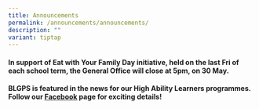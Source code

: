 ```yaml
---
title: Announcements
permalink: /announcements/announcements/
description: ""
variant: tiptap
---
```

<h4>In support of Eat with Your Family Day initiative, held on the last Fri of each school term, the General Office will close at 5pm, on 30 May.</h4>
<p></p>
<p></p>
<h4>BLGPS is featured in the news for our High Ability Learners programmes. Follow our <a href="https://www.facebook.com/BoonlaygardenPS/" rel="noopener nofollow" target="_blank">Facebook</a> page for exciting details!</h4>
<h4></h4>
<h4></h4>
<p></p>